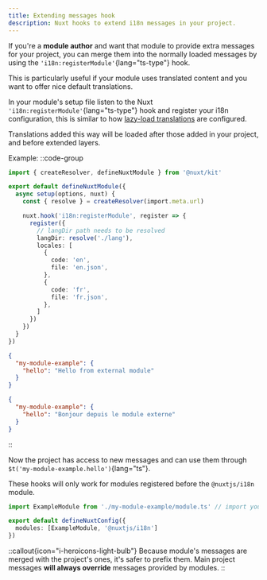 ```yaml
---
title: Extending messages hook
description: Nuxt hooks to extend i18n messages in your project.
---
```


If you're a **module author** and want that module to provide extra messages for your project, you can merge them into the normally loaded messages by using the `'i18n:registerModule'`{lang="ts-type"} hook.

This is particularly useful if your module uses translated content and you want to offer nice default translations.

In your module's setup file listen to the Nuxt `'i18n:registerModule'`{lang="ts-type"} hook and
register your i18n configuration, this is similar to how [lazy-load translations](/docs/guide/lazy-load-translations) are configured.

Translations added this way will be loaded after those added in your project, and before extended layers.

Example:
::code-group

```ts [my-module-example/module.ts]
import { createResolver, defineNuxtModule } from '@nuxt/kit'

export default defineNuxtModule({
  async setup(options, nuxt) {
    const { resolve } = createResolver(import.meta.url)

    nuxt.hook('i18n:registerModule', register => {
      register({
        // langDir path needs to be resolved
        langDir: resolve('./lang'),
        locales: [
          {
            code: 'en',
            file: 'en.json',
          },
          {
            code: 'fr',
            file: 'fr.json',
          },
        ]
      })
    })
  }
})
```

```json [en.json]
{
  "my-module-example": {
    "hello": "Hello from external module"
  }
}
```

```json [fr.json]
{
  "my-module-example": {
    "hello": "Bonjour depuis le module externe"
  }
}
```

::

Now the project has access to new messages and can use them through `$t('my-module-example.hello')`{lang="ts"}.

These hooks will only work for modules registered before the `@nuxtjs/i18n` module.

```ts [nuxt.config.ts]
import ExampleModule from './my-module-example/module.ts' // import your custom module

export default defineNuxtConfig({
  modules: [ExampleModule, '@nuxtjs/i18n']
})
```

::callout{icon="i-heroicons-light-bulb"}
Because module's messages are merged with the project's ones, it's safer to prefix them. Main project messages **will always override** messages provided by modules.
::
